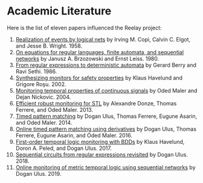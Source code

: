 # Academic Literature

Here is the list of eleven papers influenced the Reelay project: 

1. [Realization of events by logical nets]() by Irving M. Copi, Calvin C. Elgot, and Jesse B. Wright. 1958. 
2. [On equations for regular languages, finite automata, and sequential networks]() by Janusz A. Brzozowski and Ernst Leiss. 1980.
3. [From regular expressions to deterministic automata]() by Gerard Berry and Ravi Sethi. 1986.
4. [Synthesizing monitors for safety properties]() by Klaus Havelund and Grigore Roşu. 2002.
5. [Monitoring temporal properties of continuous signals]() by Oded Maler and Dejan Nickovic. 2004.
6. [Efficient robust monitoring for STL]() by Alexandre Donze, Thomas Ferrere, and Oded Maler. 2013.
7. [Timed pattern matching]() by Dogan Ulus, Thomas Ferrere, Eugune Asarin, and Oded Maler. 2014.
8. [Online timed pattern matching using derivatives]() by Dogan Ulus, Thomas Ferrere, Eugune Asarin, and Oded Maler. 2016.
9. [First-order temporal logic monitoring with BDDs]() by Klaus Havelund, Doron A. Peled, and Dogan Ulus. 2017.
10. [Sequential circuits from regular expressions revisited]() by Dogan Ulus. 2018.
11. [Online monitoring of metric temporal logic using sequential networks]() by Dogan Ulus. 2019.